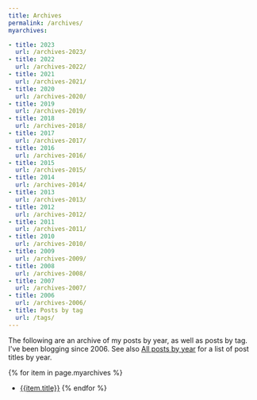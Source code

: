 ```yaml
---
title: Archives
permalink: /archives/
myarchives:

- title: 2023
  url: /archives-2023/
- title: 2022
  url: /archives-2022/
- title: 2021
  url: /archives-2021/
- title: 2020
  url: /archives-2020/
- title: 2019
  url: /archives-2019/
- title: 2018
  url: /archives-2018/
- title: 2017
  url: /archives-2017/
- title: 2016
  url: /archives-2016/
- title: 2015
  url: /archives-2015/
- title: 2014
  url: /archives-2014/
- title: 2013
  url: /archives-2013/
- title: 2012
  url: /archives-2012/
- title: 2011
  url: /archives-2011/
- title: 2010
  url: /archives-2010/
- title: 2009
  url: /archives-2009/
- title: 2008
  url: /archives-2008/
- title: 2007
  url: /archives-2007/
- title: 2006
  url: /archives-2006/
- title: Posts by tag
  url: /tags/
---
```


The following are an archive of my posts by year, as well as posts by tag. I've been blogging since 2006. See also [All posts by year](/all) for a list of post titles by year.

{% for item in page.myarchives %}
* [{{item.title}}]({{item.url}})
{% endfor %}


